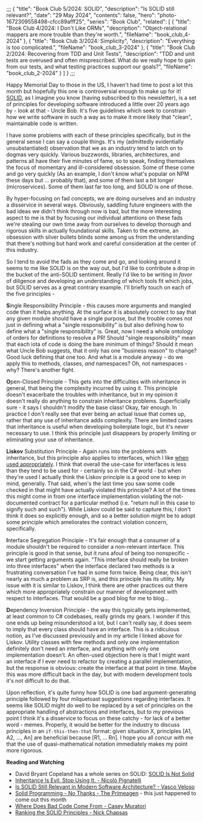 ;;;
{
	"title": "Book Club 5/2024: SOLID",
	"description": "Is SOLID still relevant?",
	"date": "29 May 2024",
	"contents": false,
	"hero": "photo-1672309558498-cfcc89afff25",
	"series": "Book Club",
    "related": [
		{ "title": "Book Club 4/2024: I Don't Like ORMs", "description": "Object-relational mappers are more trouble than they're worth.", "fileName": "book_club_4-2024" },
		{ "title": "Book Club 3/2024: Simplicity", "description": "Everything is too complicated.", "fileName": "book_club_3-2024" },
		{ "title": "Book Club 2/2024: Recovering from TDD and Unit Tests", "description": "TDD and unit tests are overused and often misprescribed. What do we really hope to gain from our tests, and what testing practices support our goals?", "fileName": "book_club_2-2024" }
	]
}
;;;

Happy Memorial Day to those in the US, I haven't had time to post a lot this month but hopefully this one is controversial enough to make up for it! [SOLID](https://en.wikipedia.org/wiki/SOLID), as I imagine you know (having subscribed to this newsletter), is a set of principles for developing software introduced a little over 20 years ago by - look at that - Uncle Bob. It's five guidelines which seek to constrain how we write software in such a way as to make it more likely that "clean", maintainable code is written.

I have some problems with each of these principles specifically, but in the general sense I can say a couple things. It's my (admittedly evidentially unsubstantiated) observation that we as an industry tend to latch on to dogmas very quickly. Various buzzwords, libraries, architectures, and patterns all have their five minutes of fame, so to speak, finding themselves the focus of momentary and ill-considered obsession. Some of these come and go very quickly (As an example, I don't know what's popular on NPM these days but ... probably that), and some of them last a bit longer (microservices). Some of them last far too long, and SOLID is one of those.

By hyper-focusing on fad concepts, we are doing ourselves and an industry a disservice in several ways. Obviously, saddling future engineers with the bad ideas we didn't think through now is bad, but the more interesting aspect to me is that by focusing our individual attentions on these fads we're stealing our own time away from ourselves to develop thorough and rigorous skills in actually foundational skills. Taken to the extreme, an obsession with silver bullets blinds some among us from the understanding that there's nothing but hard work and careful consideration at the center of this industry.

So I tend to avoid the fads as they come and go, and looking around it seems to me like SOLID is on the way out, but I'd like to contribute a drop in the bucket of the anti-SOLID sentiment. Really I'd like to be writing in _favor_ of diligence and developing an understanding of which tools fit which jobs, but SOLID serves as a great contrary example. I'll briefly touch on each of the five principles -

**S**ingle Responsibility Principle - this causes more arguments and mangled code than it helps anything. At the surface it is absolutely correct to say that any given module should have a single purpose, but the trouble comes not just in defining what a "single responsibility" is but also defining how to define what a "single responsibility" is. Great, now I need a whole ontology of orders for definitions to resolve a PR! Should "single responsibility" mean that each iota of code is doing the bare minimum of things? Should it mean what Uncle Bob suggests, that it only has one "business reason" to change? Good luck defining that one too. And what is a module anyway - do we apply this to methods, classes, _and_ namespaces? Oh, not namespaces - why? There's another fight.

**O**pen-Closed Principle - This gets into the difficulties with inheritance in general, that being the complexity incurred by using it. This principle doesn't exacerbate the troubles with inheritance, but in my opinion it doesn't really do anything to constrain inheritance problems. Superficially sure - it says I shouldn't modify the base class! Okay, fair enough. In practice I don't really see that ever being an actual issue that comes up, rather that any use of inheritance adds complexity. There are limited cases that inheritance is useful when developing boilerplate logic, but it's never necessary to use. I think this principle just disappears by properly limiting or eliminating your use of inheritance.

**Liskov** Substitution Principle - Again runs into the problems with inheritance, but this principle also applies to interfaces, which I like [when used appropriately](https://ian.wold.guru/Posts/four_deeply_ingrained_csharp_cliches.html#interfaces). I think that overall the use-case for interfaces is less than they tend to be used for - certainly so in the C# world - but when they're used I actually think the Liskov principle is a good one to keep in mind, generally. That said, when's the last time you saw some code checked in that might have actually violated this principle? A lot of the times this might come in from one interface implementation violating the not-documented contract for a particular method (i.e. "return null in this case to signify such and such"). While Liskov could be said to capture this, I don't think it does so explicitly enough, and so a better solution might be to adopt some principle which ameliorates the contract violation concern, specifically.

**I**nterface Segregation Principle - It's fair enough that a consumer of a module shouldn't be required to consider a non-relevant interface. This principle is good in that sense, but it runs afoul of being too nonspecific - we start getting arguments again. "This interface should really be broken into three interfaces" when the interface declared two methods is a frustrating conversation I've had in some form twice. Being clear, this isn't nearly as much a problem as SRP is, and this principle has its utility. My issue with it is similar to Liskov, I think there are other practices out there which more appropriately constrain our manner of development with respect to interfaces. That would be a good blog for me to blog...

**D**ependency Inversion Principle - the way this typically gets implemented, at least common to C# codebases, really grinds my gears. I wonder if this one ends up being misunderstood a lot, but I can't really say, it does seem to imply that every class should have an interface. This is a ridiculous notion, as I've discussed previously and in my article I linked above for Liskov. Utility classes with few methods and only one implementation definitely don't need an interface, and anything with only one implementation doesn't. An often-used objection here is that I might want an interface if I ever need to refactor by creating a parallel implementation, but the response is obvious: create the interface at that point in time. Maybe this was more difficult back in the day, but with modern development tools it's not difficult to do that.

Upon reflection, it's quite funny how SOLID is one bad argument-generating principle followed by four milquetoast suggestions regarding interfaces. It seems like SOLID might do well to be replaced by a set of principles on the appropriate handling of abstractions and interfaces, but to my previous point I think it's a disservice to focus on these catchy - for lack of a better word - memes. Properly, it would be better for the industry to discuss principles in an `if-this-then-that` format: given situation X, principles [A1, A2, ..., An] are beneficial because [R1, ... Rn]. I hope you all concur with me that the use of quasi-mathematical notation immediately makes my point more rigorous.

**Reading and Watching**

* David Bryant Copeland has a whole series on SOLID: [SOLID Is Not Solid](https://naildrivin5.com/blog/2019/11/11/solid-is-not-solid-rexamining-the-single-responsibility-principle.html)
* [Inheritance Is Evil. Stop Using It. - Nicolò Pignatelli](https://codeburst.io/inheritance-is-evil-stop-using-it-6c4f1caf5117)
* [Is SOLID Still Relevant in Modern Software Architecture? - Vasco Veloso](https://www.infoq.com/news/2021/11/solid-modern-microservices/#:~:text=According%20to%20Orner%2C%20while%20the%20practice%20of%20software,to%20functional%20programming%20and%20microservices%20architecture%2C%20with%20examples.)
* [Solid Programming - No Thanks - The Primeagen](https://www.youtube.com/watch?v=TT_RLWmIsbY) - this just happened to come out this month
* [Where Does Bad Code Come From - Casey Muratori](https://www.youtube.com/watch?v=7YpFGkG-u1w)
* [Ranking the SOLID Principles - Nick Chapsas](https://www.youtube.com/watch?v=ETdulc1xk04)